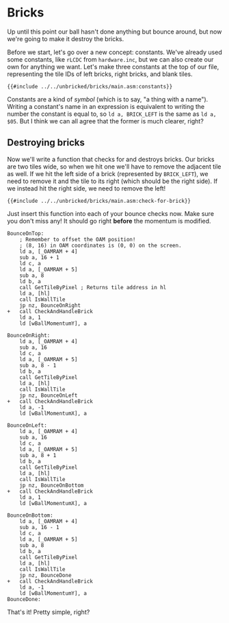 # Bricks

Up until this point our ball hasn't done anything but bounce around, but now we're going to make it destroy the bricks.

Before we start, let's go over a new concept: constants.
We've already used some constants, like `rLCDC` from `hardware.inc`, but we can also create our own for anything we want.
Let's make three constants at the top of our file, representing the tile IDs of left bricks, right bricks, and blank tiles.
```rgbasm,linenos,start={{#line_no_of "" ../../unbricked/bricks/main.asm:constants}}
{{#include ../../unbricked/bricks/main.asm:constants}}
```

Constants are a kind of *symbol* (which is to say, "a thing with a name").
Writing a constant's name in an expression is equivalent to writing the number the constant is equal to, so `ld a, BRICK_LEFT` is the same as `ld a, $05`.
But I think we can all agree that the former is much clearer, right?

## Destroying bricks

Now we'll write a function that checks for and destroys bricks.
Our bricks are two tiles wide, so when we hit one we'll have to remove the adjacent tile as well.
If we hit the left side of a brick (represented by `BRICK_LEFT`), we need to remove it and the tile to its right (which should be the right side).
If we instead hit the right side, we need to remove the left!

```rgbasm,linenos,start={{#line_no_of "" ../../unbricked/bricks/main.asm:check-for-brick}}
{{#include ../../unbricked/bricks/main.asm:check-for-brick}}
```

Just insert this function into each of your bounce checks now.
Make sure you don't miss any!
It should go right **before** the momentum is modified.

```markdown,linenos,start={{#line_no_of "" ../../unbricked/bricks/main.asm:updated-bounce}}
BounceOnTop:
	; Remember to offset the OAM position!
	; (8, 16) in OAM coordinates is (0, 0) on the screen.
	ld a, [_OAMRAM + 4]
	sub a, 16 + 1
	ld c, a
	ld a, [_OAMRAM + 5]
	sub a, 8
	ld b, a
	call GetTileByPixel ; Returns tile address in hl
	ld a, [hl]
	call IsWallTile
	jp nz, BounceOnRight
+	call CheckAndHandleBrick
	ld a, 1
	ld [wBallMomentumY], a

BounceOnRight:
	ld a, [_OAMRAM + 4]
	sub a, 16
	ld c, a
	ld a, [_OAMRAM + 5]
	sub a, 8 - 1
	ld b, a
	call GetTileByPixel
	ld a, [hl]
	call IsWallTile
	jp nz, BounceOnLeft
+	call CheckAndHandleBrick
	ld a, -1
	ld [wBallMomentumX], a

BounceOnLeft:
	ld a, [_OAMRAM + 4]
	sub a, 16
	ld c, a
	ld a, [_OAMRAM + 5]
	sub a, 8 + 1
	ld b, a
	call GetTileByPixel
	ld a, [hl]
	call IsWallTile
	jp nz, BounceOnBottom
+	call CheckAndHandleBrick
	ld a, 1
	ld [wBallMomentumX], a

BounceOnBottom:
	ld a, [_OAMRAM + 4]
	sub a, 16 - 1
	ld c, a
	ld a, [_OAMRAM + 5]
	sub a, 8
	ld b, a
	call GetTileByPixel
	ld a, [hl]
	call IsWallTile
	jp nz, BounceDone
+	call CheckAndHandleBrick
	ld a, -1
	ld [wBallMomentumY], a
BounceDone:
```

That's it!
Pretty simple, right?
